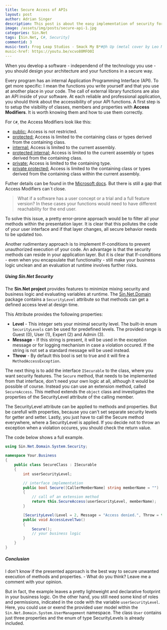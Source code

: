```yaml
---
title: Secure Access of APIs
layout: post
author: Adrian Singer
description: This post is about the easy implementation of security for your C# APIs with Sin.Net.
image: /assets/img/posts/secure-api-1.jpg
categories: Sin.Net
tags: [Sin.Net, C#, Security]
commentid: 3
music-text: Frog Leap Studios - Smack My B*#@h Up (metal cover by Leo Moracchioli)
music-href: https://youtu.be/xcvo80MFO0I
---
```


When you develop a software - independend of the technology you use - you should design your architecture and your functions in a secure way.

Every program has an internal Application Programming Interface (API).
To get more specific: I mean the functions you write yourself and that you use at another place in your code.
The call of external library functions are also an API inside of your software.
At each reliable and professional application, you should think about the accessibility of your API functions.
A first step is to setup the visibility of classes, members and properties with **Access Modifiers**.
It is worth knowing them and how to use them correctly.

For `C#`, the Access Modifiers look like this: 
<ul class="ul-md">
    <li>
        <a target="_blank" href="https://docs.microsoft.com/en-us/dotnet/csharp/language-reference/keywords/public">public:</a> Access is not restricted.</li>
    <li><a target="_blank" href="https://docs.microsoft.com/en-us/dotnet/csharp/language-reference/keywords/public">protected:</a>
    Access is limited to the containing class or types derived from the containing class.</li>
    <li><a target="_blank" href="https://docs.microsoft.com/en-us/dotnet/csharp/language-reference/keywords/public">internal:</a> Access is limited to the current assembly.</li>
    <li><a target="_blank" href="https://docs.microsoft.com/en-us/dotnet/csharp/language-reference/keywords/public">protected internal:</a>
    Access is limited to the current assembly or types derived from the containing class.</li>
    <li><a target="_blank" href="https://docs.microsoft.com/en-us/dotnet/csharp/language-reference/keywords/public">private:</a> Access is limited to the containing type.</li>
    <li><a target="_blank" href="https://docs.microsoft.com/en-us/dotnet/csharp/language-reference/keywords/public">private protected:</a>
    Access is limited to the containing class or types derived from the containing class within the current assembly.</li>
</ul>

Futher details can be found in the [Microsoft docs](https://docs.microsoft.com/en-us/dotnet/csharp/language-reference/keywords/access-modifiers).
But there is still a gap that Access Modifiers can`t close.

> What if a software has a user concept or a trial and a full feature version? 
> In these cases your functions would need to have different reachability for the end user. 

To solve this issue, a pretty error-prone approach would be to filter all your methods within the presentation layer. It is clear that this pollutes the code of your user interface and if that layer changes, all secure behavior needs to be updated too.

Another rudimentary approach is to implement If-conditions to prevent unauthorized execution of your code.
An advantage is that the security methods can reside in your application layer.
But it is clear that If-conditions - even when you encapsulate that functionality - still make your business logic unclean and an evaluation at runtime involves further risks.

##### Using Sin.Net Security

The **Sin.Net project** provides features to minimize mixing security and business logic and evaluating variables at runtime.
The [Sin.Net.Domain](https://www.nuget.org/packages/Sin.Net.Domain/) package contains a `SecurityLevel` attribute so that methods can get a defined access level at design time.

This Attribute provides the following properties:
<ul class="ul-md">
    <li><b>Level</b> - This integer sets your minimal security level. The built-in enum <code>SecurityLevels</code> can be used for predefined levels.
    The provided range is Guest (0), User (1), Expert (2) and Admin (3).</li>
    <li><b>Message</b> - If this string is present, it will be used in the exception message or for logging mechanism in case a violation occured. If the string is not set a standard message will be used instead.</li>
    <li><b>Throw</b> - By default this bool is set to true and it will fire a <code>MethodAccessException</code>.</li>
</ul>

The next thing is to add the interface `ISecurable` to the class, where you want security features.
The `Secure` method, that needs to be implemented from that interface, don't need your own logic at all, although it would be possible of course.
Instead you can use an extension method, called `SecureAccess`.
This method extends the `object` class and investigates the properties of the SecurityLevel attribute of the calling member.

The SecurityLevel attribute can be applied to methods and properties. <span class="attention">But be carefull with properties</span>, because you can't set separate security levels for getter and setter. 
Lastly, you just have to call the Secure method everywhere, where a SecurityLevel is applied.
If you decide not to throw an exception when a violation occures, you should check the return value. 

The code below shows a full example.

```c#
using Sin.Net.Domain.System.Security;

namespace Your.Business
{
    public class SecureClass : ISecurable
    {
        int userSecurityLevel;

        // interface implementation
        public bool Secure([CallerMemberName] string memberName = "")
        {
            // call of an extension method
            return this.SecureAccess(userSecurityLevel, memberName);
        }

        [SecurityLevel(Level = 2, Message = "Access denied.", Throw = true)]
        public void AccessLevelTwo()
        {
            Secure();
            // your business logic
        }
    }
}
```

##### Conclusion

I don't know if the presented approach is the best way to secure unwanted execution of methods and properties. - What do you think? Leave me a comment with your opinion.

But in fact, the example leaves a pretty lightweight and declarative footprint in your business logic.
On the other hand, you still need some kind of roles and permissions, indicated in the code with the variable `userSecurityLevel`.
Here, you could use or exend the provided user model within the `Sin.Net.Domain.System.UserManagement` namespace.
The class `User` contains just three properties and the enum of type SecurityLevels is already included. 
